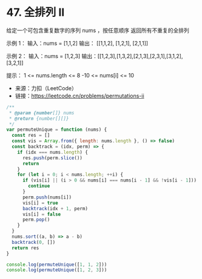 # 47. 全排列 II

给定一个可包含重复数字的序列 nums ，按任意顺序 返回所有不重复的全排列

示例 1：
输入：nums = [1,1,2]
输出：
[[1,1,2],
 [1,2,1],
 [2,1,1]]

示例 2：
输入：nums = [1,2,3]
输出：[[1,2,3],[1,3,2],[2,1,3],[2,3,1],[3,1,2],[3,2,1]]

提示：
1 <= nums.length <= 8
-10 <= nums[i] <= 10

- 来源：力扣（LeetCode）
- 链接：https://leetcode.cn/problems/permutations-ii

```javascript
/**
 * @param {number[]} nums
 * @return {number[][]}
 */
var permuteUnique = function (nums) {
  const res = []
  const vis = Array.from({ length: nums.length }, () => false)
  const backtrack = (idx, perm) => {
    if (idx === nums.length) {
      res.push(perm.slice())
      return
    }
    for (let i = 0; i < nums.length; ++i) {
      if (vis[i] || (i > 0 && nums[i] === nums[i - 1] && !vis[i - 1])) {
        continue
      }
      perm.push(nums[i])
      vis[i] = true
      backtrack(idx + 1, perm)
      vis[i] = false
      perm.pop()
    }
  }
  nums.sort((a, b) => a - b)
  backtrack(0, [])
  return res
}

console.log(permuteUnique([1, 1, 2]))
console.log(permuteUnique([1, 2, 3]))
```

